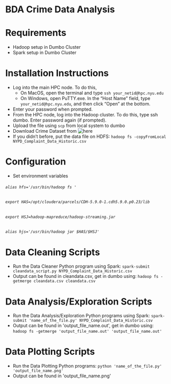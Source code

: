 # BDA Crime Data Analysis


# Requirements
* Hadoop setup in Dumbo Cluster
* Spark setup in Dumbo Cluster

# Installation Instructions
* Log into the main HPC node. To do this,
  - On MacOS, open the terminal and type `ssh your_netid@hpc.nyu.edu`
  - On Windows, open PuTTY.exe. In the “Host Name” field, type `your_netid@hpc.nyu.edu`, and then click “Open” at the bottom.
* Enter your password when prompted.
* From the HPC node, log into the Hadoop cluster. To do this, type ssh dumbo. Enter password again (if prompted).
* Upload the file using `scp` from local system to dumbo
* Download Crime Dataset from ![here](https://data.cityofnewyork.us/Public-Safety/NYPD-Complaint-Data-Historic/qgea-i56i)
* If you	didn’t	before,	put	the	data	file	on	HDFS: `hadoop fs -copyFromLocal NYPD_Complaint_Data_Historic.csv`

# Configuration
* Set environment variables
###### `alias hfs='/usr/bin/hadoop fs '`
###### `export HAS=/opt/cloudera/parcels/CDH-5.9.0-1.cdh5.9.0.p0.23/lib`
###### `export HSJ=hadoop-mapreduce/hadoop-streaming.jar`
###### `alias hjs='/usr/bin/hadoop jar $HAS/$HSJ'`

# Data Cleaning Scripts
* Run	the	Data Cleaner Python	program	using	Spark: `spark-submit cleandata_script.py NYPD_Complaint_Data_Historic.csv`
* Output can be found in cleandata.csv, get in dumbo using: `hadoop fs -getmerge cleandata.csv cleandata.csv`

# Data Analysis/Exploration Scripts
* Run	the	Data Analysis/Exploration Python programs using	Spark: `spark-submit 'name_of_the_file.py' NYPD_Complaint_Data_Historic.csv`
* Output can be found in 'output_file_name.out', get in dumbo using: `hadoop fs -getmerge 'output_file_name.out' 'output_file_name.out'`

# Data Plotting Scripts
* Run	the	Data Plotting Python programs: `python 'name_of_the_file.py' 'output_file_name.png'`
* Output can be found in 'output_file_name.png'
